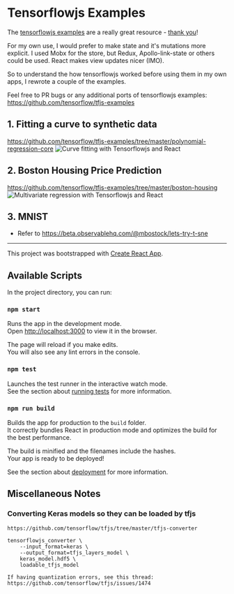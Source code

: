 # Tensorflowjs Examples

The [tensorflowjs examples](https://github.com/tensorflow/tfjs-examples) are a really great resource - [thank you](https://github.com/tensorflow/tfjs-examples/graphs/contributors)!

For my own use, I would prefer to make state and it's mutations more explicit. I used Mobx for the store, but Redux, Apollo-link-state or others could be used. React makes view updates nicer (IMO).

So to understand the how tensorflowjs worked before using them in my own apps, I rewrote a couple of the examples.

Feel free to PR bugs or any additional ports of tensorflowjs examples: https://github.com/tensorflow/tfjs-examples

## 1. Fitting a curve to synthetic data
https://github.com/tensorflow/tfjs-examples/tree/master/polynomial-regression-core
![Curve fitting with Tensorflowjs and React](/screenshots/curve_fitting.png?raw=true)

## 2. Boston Housing Price Prediction
https://github.com/tensorflow/tfjs-examples/tree/master/boston-housing
![Multivariate regression with Tensorflowjs and React](/screenshots/multivariate_regression.png?raw=true)


## 3. MNIST
* Refer to https://beta.observablehq.com/@mbostock/lets-try-t-sne

-------------------------------------------
This project was bootstrapped with [Create React App](https://github.com/facebook/create-react-app).

## Available Scripts

In the project directory, you can run:

### `npm start`

Runs the app in the development mode.<br>
Open [http://localhost:3000](http://localhost:3000) to view it in the browser.

The page will reload if you make edits.<br>
You will also see any lint errors in the console.

### `npm test`

Launches the test runner in the interactive watch mode.<br>
See the section about [running tests](https://facebook.github.io/create-react-app/docs/running-tests) for more information.

### `npm run build`

Builds the app for production to the `build` folder.<br>
It correctly bundles React in production mode and optimizes the build for the best performance.

The build is minified and the filenames include the hashes.<br>
Your app is ready to be deployed!

See the section about [deployment](https://facebook.github.io/create-react-app/docs/deployment) for more information.

## Miscellaneous Notes

### Converting Keras models so they can be loaded by tfjs

```
https://github.com/tensorflow/tfjs/tree/master/tfjs-converter

tensorflowjs_converter \
	--input_format=keras \
	--output_format=tfjs_layers_model \
	keras_model.hdf5 \
	loadable_tfjs_model

If having quantization errors, see this thread: https://github.com/tensorflow/tfjs/issues/1474
```